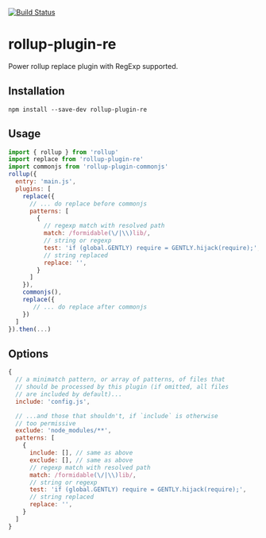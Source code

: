 [![Build Status](https://travis-ci.org/jetiny/rollup-plugin-re.svg?branch=master)](https://travis-ci.org/jetiny/rollup-plugin-re)

# rollup-plugin-re

Power rollup replace plugin with RegExp supported.

## Installation

```
npm install --save-dev rollup-plugin-re
```

## Usage
```js
import { rollup } from 'rollup'
import replace from 'rollup-plugin-re'
import commonjs from 'rollup-plugin-commonjs'
rollup({
  entry: 'main.js',
  plugins: [
    replace({
      // ... do replace before commonjs
      patterns: [
        {
          // regexp match with resolved path
          match: /formidable(\/|\\)lib/, 
          // string or regexp
          test: 'if (global.GENTLY) require = GENTLY.hijack(require);', 
          // string replaced
          replace: '',
        }
      ]
    }),
    commonjs(),
    replace({
       // ... do replace after commonjs
    })
  ]
}).then(...)
```

## Options

```javascript
{
  // a minimatch pattern, or array of patterns, of files that
  // should be processed by this plugin (if omitted, all files
  // are included by default)...
  include: 'config.js',

  // ...and those that shouldn't, if `include` is otherwise
  // too permissive
  exclude: 'node_modules/**',
  patterns: [
    {
      include: [], // same as above
      exclude: [], // same as above
      // regexp match with resolved path
      match: /formidable(\/|\\)lib/, 
      // string or regexp
      test: 'if (global.GENTLY) require = GENTLY.hijack(require);', 
      // string replaced
      replace: '',
    }
  ]
}
```
